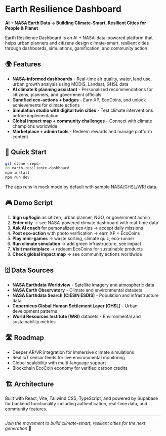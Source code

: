 # Earth Resilience Dashboard

**AI + NASA Earth Data → Building Climate-Smart, Resilient Cities for People & Planet**

Earth Resilience Dashboard is an AI + NASA-data-powered platform that helps urban planners and citizens design climate-smart, resilient cities through dashboards, simulations, gamification, and community action.

## 🌍 Features

- **NASA-informed dashboards** - Real-time air quality, water, land use, urban growth analysis using MODIS, Landsat, GHSL data
- **AI climate & planning assistant** - Personalized recommendations for citizens, planners, and government officials
- **Gamified eco-actions + badges** - Earn XP, EcoCoins, and unlock achievements for climate actions
- **Simulation studio with digital twin cities** - Test climate interventions before implementation
- **Global impact map + community challenges** - Connect with climate champions worldwide
- **Marketplace + admin tools** - Redeem rewards and manage platform content

## 🚀 Quick Start

```bash
git clone <repo>
cd earth-resilience-dashboard
npm install
npm run dev
```

The app runs in mock mode by default with sample NASA/GHSL/WRI data.

## 🎮 Demo Script

1. **Sign up/login** as citizen, urban planner, NGO, or government admin
2. **Enter city** → see NASA-powered climate dashboard with real-time data
3. **Ask AI coach** for personalized eco-tips → accept daily missions
4. **Post eco-action** with photo verification → earn XP + EcoCoins
5. **Play mini-games** → waste sorting, climate quiz, eco-runner
6. **Run climate simulation** → add green infrastructure, see impact
7. **Visit marketplace** → redeem EcoCoins for sustainable products
8. **Check global impact map** → see community actions worldwide

## 🗄️ Data Sources

- **NASA Earthdata Worldview** - Satellite imagery and atmospheric data
- **NASA Earth Observatory** - Climate and environmental datasets  
- **NASA Earthdata Search (CIESIN ESDIS)** - Population and infrastructure data
- **Copernicus Global Human Settlement Layer (GHSL)** - Urban development patterns
- **World Resources Institute (WRI)** datasets - Environmental and sustainability metrics

## 🛣️ Roadmap

- Deeper AR/VR integration for immersive climate simulations
- Real IoT sensor feeds for live environmental monitoring
- Global scalability with multi-language support
- Blockchain EcoCoin economy for verified carbon credits

## 🏗️ Architecture

Built with React, Vite, Tailwind CSS, TypeScript, and powered by Supabase for backend functionality including authentication, real-time data, and community features.

---

*Join the movement to build climate-smart, resilient cities for the next generation* 🌱